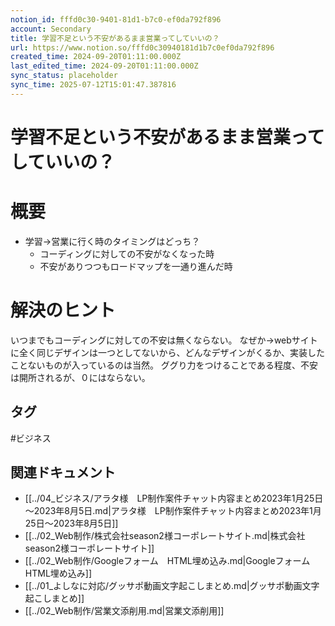 ```yaml
---
notion_id: fffd0c30-9401-81d1-b7c0-ef0da792f896
account: Secondary
title: 学習不足という不安があるまま営業ってしていいの？
url: https://www.notion.so/fffd0c30940181d1b7c0ef0da792f896
created_time: 2024-09-20T01:11:00.000Z
last_edited_time: 2024-09-20T01:11:00.000Z
sync_status: placeholder
sync_time: 2025-07-12T15:01:47.387816
---
```

# 学習不足という不安があるまま営業ってしていいの？

# 概要
- 学習→営業に行く時のタイミングはどっち？
  - コーディングに対しての不安がなくなった時
  - 不安がありつつもロードマップを一通り進んだ時
# 解決のヒント
いつまでもコーディングに対しての不安は無くならない。
なぜか→webサイトに全く同じデザインは一つとしてないから、どんなデザインがくるか、実装したことないものが入っているのは当然。
ググり力をつけることである程度、不安は開所されるが、０にはならない。

## タグ

#ビジネス 

## 関連ドキュメント

- [[../04_ビジネス/アラタ様　LP制作案件チャット内容まとめ2023年1月25日～2023年8月5日.md|アラタ様　LP制作案件チャット内容まとめ2023年1月25日～2023年8月5日]]
- [[../02_Web制作/株式会社season2様コーポレートサイト.md|株式会社season2様コーポレートサイト]]
- [[../02_Web制作/Googleフォーム　HTML埋め込み.md|Googleフォーム　HTML埋め込み]]
- [[../01_よしなに対応/グッサポ動画文字起こしまとめ.md|グッサポ動画文字起こしまとめ]]
- [[../02_Web制作/営業文添削用.md|営業文添削用]]
